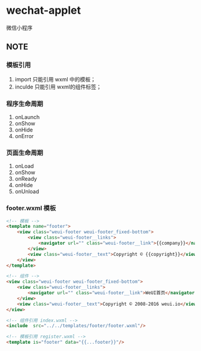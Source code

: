 # wechat-applet
微信小程序

## NOTE
### 模板引用
1. import 只能引用 wxml 中的模板；
2. inculde 只能引用 wxml的组件标签；

### 程序生命周期
1. onLaunch
2. onShow
3. onHide
4. onError

### 页面生命周期
1. onLoad
2. onShow
3. onReady
4. onHide
5. onUnload

### footer.wxml 模板
```html
<!-- 模板 -->
<template name="footer">
    <view class="weui-footer weui-footer_fixed-bottom">
        <view class="weui-footer__links">
            <navigator url="" class="weui-footer__link">{{company}}</navigator>
        </view>
        <view class="weui-footer__text">Copyright © {{copyright}}</view>
    </view>
</template>

<!-- 组件 -->
<view class="weui-footer weui-footer_fixed-bottom">
    <view class="weui-footer__links">
        <navigator url="" class="weui-footer__link">WeUI首页</navigator>
    </view>
    <view class="weui-footer__text">Copyright © 2008-2016 weui.io</view>
</view>
```
```html
<!-- 组件引用 index.wxml -->
<include  src="../../templates/footer/footer.wxml"/>

<!-- 模板引用 register.wxml -->
<template is="footer" data="{{...footer}}"/>

```